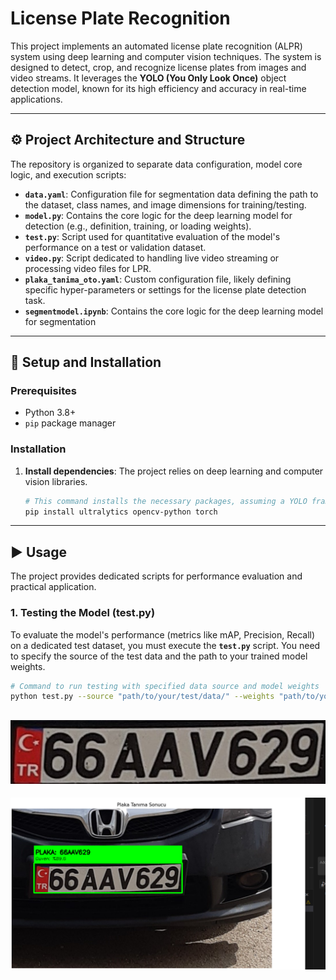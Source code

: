 # License Plate Recognition 

This project implements an automated license plate recognition (ALPR) system using deep learning and computer vision techniques. The system is designed to detect, crop, and recognize license plates from images and video streams. It leverages the **YOLO (You Only Look Once)** object detection model, known for its high efficiency and accuracy in real-time applications.

---

## ⚙️ Project Architecture and Structure

The repository is organized to separate data configuration, model core logic, and execution scripts:

* **`data.yaml`**: Configuration file for segmentation data defining the path to the dataset, class names, and image dimensions for training/testing.
* **`model.py`**: Contains the core logic for the deep learning model for detection (e.g., definition, training, or loading weights).
* **`test.py`**: Script used for quantitative evaluation of the model's performance on a test or validation dataset.
* **`video.py`**: Script dedicated to handling live video streaming or processing video files for LPR.
* **`plaka_tanima_oto.yaml`**: Custom configuration file, likely defining specific hyper-parameters or settings for the license plate detection task.
* **`segmentmodel.ipynb`**:  Contains the core logic for the deep learning model for segmentation

---

## 🚀 Setup and Installation

### Prerequisites

* Python 3.8+
* `pip` package manager

### Installation

1.  **Install dependencies**: The project relies on deep learning and computer vision libraries.
    ```bash
    # This command installs the necessary packages, assuming a YOLO framework.
    pip install ultralytics opencv-python torch
    ```

---

## ▶️ Usage

The project provides dedicated scripts for performance evaluation and practical application.

### 1. Testing the Model (test.py)

To evaluate the model's performance (metrics like mAP, Precision, Recall) on a dedicated test dataset, you must execute the **`test.py`** script. You need to specify the source of the test data and the path to your trained model weights.

```bash
# Command to run testing with specified data source and model weights
python test.py --source "path/to/your/test/data/" --weights "path/to/your/model.pt"
```

![Ekran görüntüsü](images/kirpilmis_plaka.jpg)
---
![Ekran görüntüsü](images/result.png)





